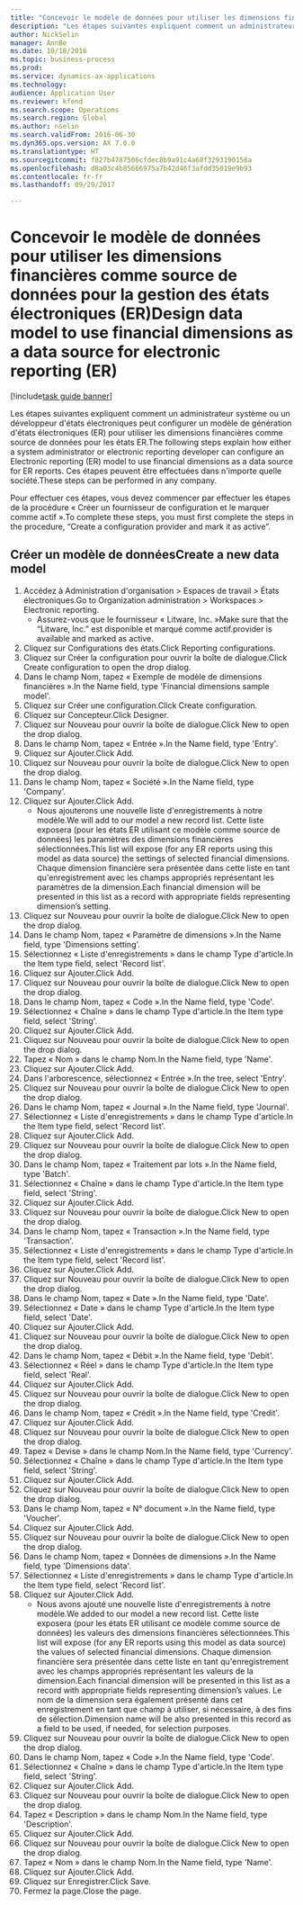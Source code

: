 ```yaml
--- 
title: "Concevoir le modèle de données pour utiliser les dimensions financières comme source de données pour la gestion des états électroniques (ER)"
description: "Les étapes suivantes expliquent comment un administrateur système ou un développeur d'états électroniques peut configurer un modèle de génération d'états électroniques (ER) pour utiliser les dimensions financières comme source de données pour les états ER."
author: NickSelin
manager: AnnBe
ms.date: 10/18/2016
ms.topic: business-process
ms.prod: 
ms.service: dynamics-ax-applications
ms.technology: 
audience: Application User
ms.reviewer: kfend
ms.search.scope: Operations
ms.search.region: Global
ms.author: nselin
ms.search.validFrom: 2016-06-30
ms.dyn365.ops.version: AX 7.0.0
ms.translationtype: HT
ms.sourcegitcommit: f827b4787506cfdec8b9a91c4a68f3293190158a
ms.openlocfilehash: d8a03c4b85666975a7b42d46f3afdd35019e9b93
ms.contentlocale: fr-fr
ms.lasthandoff: 09/29/2017

---
```

# <a name="design-data-model-to-use-financial-dimensions-as-a-data-source-for-electronic-reporting-er"></a><span data-ttu-id="fdca1-103">Concevoir le modèle de données pour utiliser les dimensions financières comme source de données pour la gestion des états électroniques (ER)</span><span class="sxs-lookup"><span data-stu-id="fdca1-103">Design data model to use financial dimensions as a data source for electronic reporting (ER)</span></span>

[!include[task guide banner](../../includes/task-guide-banner.md)]

<span data-ttu-id="fdca1-104">Les étapes suivantes expliquent comment un administrateur système ou un développeur d'états électroniques peut configurer un modèle de génération d'états électroniques (ER) pour utiliser les dimensions financières comme source de données pour les états ER.</span><span class="sxs-lookup"><span data-stu-id="fdca1-104">The following steps explain how either a system administrator or electronic reporting developer can configure an Electronic reporting (ER) model to use financial dimensions as a data source for ER reports.</span></span> <span data-ttu-id="fdca1-105">Ces étapes peuvent être effectuées dans n'importe quelle société.</span><span class="sxs-lookup"><span data-stu-id="fdca1-105">These steps can be performed in any company.</span></span>

<span data-ttu-id="fdca1-106">Pour effectuer ces étapes, vous devez commencer par effectuer les étapes de la procédure « Créer un fournisseur de configuration et le marquer comme actif ».</span><span class="sxs-lookup"><span data-stu-id="fdca1-106">To complete these steps, you must first complete the steps in the procedure, “Create a configuration provider and mark it as active”.</span></span>


## <a name="create-a-new-data-model"></a><span data-ttu-id="fdca1-107">Créer un modèle de données</span><span class="sxs-lookup"><span data-stu-id="fdca1-107">Create a new data model</span></span>
1. <span data-ttu-id="fdca1-108">Accédez à Administration d'organisation > Espaces de travail > États électroniques.</span><span class="sxs-lookup"><span data-stu-id="fdca1-108">Go to Organization administration > Workspaces > Electronic reporting.</span></span>
    * <span data-ttu-id="fdca1-109">Assurez-vous que le fournisseur « Litware, Inc. »</span><span class="sxs-lookup"><span data-stu-id="fdca1-109">Make sure that the “Litware, Inc.”</span></span> <span data-ttu-id="fdca1-110">est disponible et marqué comme actif.</span><span class="sxs-lookup"><span data-stu-id="fdca1-110">provider is available and marked as active.</span></span>  
2. <span data-ttu-id="fdca1-111">Cliquez sur Configurations des états.</span><span class="sxs-lookup"><span data-stu-id="fdca1-111">Click Reporting configurations.</span></span>
3. <span data-ttu-id="fdca1-112">Cliquez sur Créer la configuration pour ouvrir la boîte de dialogue.</span><span class="sxs-lookup"><span data-stu-id="fdca1-112">Click Create configuration to open the drop dialog.</span></span>
4. <span data-ttu-id="fdca1-113">Dans le champ Nom, tapez « Exemple de modèle de dimensions financières ».</span><span class="sxs-lookup"><span data-stu-id="fdca1-113">In the Name field, type 'Financial dimensions sample model'.</span></span>
5. <span data-ttu-id="fdca1-114">Cliquez sur Créer une configuration.</span><span class="sxs-lookup"><span data-stu-id="fdca1-114">Click Create configuration.</span></span>
6. <span data-ttu-id="fdca1-115">Cliquez sur Concepteur.</span><span class="sxs-lookup"><span data-stu-id="fdca1-115">Click Designer.</span></span>
7. <span data-ttu-id="fdca1-116">Cliquez sur Nouveau pour ouvrir la boîte de dialogue.</span><span class="sxs-lookup"><span data-stu-id="fdca1-116">Click New to open the drop dialog.</span></span>
8. <span data-ttu-id="fdca1-117">Dans le champ Nom, tapez « Entrée ».</span><span class="sxs-lookup"><span data-stu-id="fdca1-117">In the Name field, type 'Entry'.</span></span>
9. <span data-ttu-id="fdca1-118">Cliquez sur Ajouter.</span><span class="sxs-lookup"><span data-stu-id="fdca1-118">Click Add.</span></span>
10. <span data-ttu-id="fdca1-119">Cliquez sur Nouveau pour ouvrir la boîte de dialogue.</span><span class="sxs-lookup"><span data-stu-id="fdca1-119">Click New to open the drop dialog.</span></span>
11. <span data-ttu-id="fdca1-120">Dans le champ Nom, tapez « Société ».</span><span class="sxs-lookup"><span data-stu-id="fdca1-120">In the Name field, type 'Company'.</span></span>
12. <span data-ttu-id="fdca1-121">Cliquez sur Ajouter.</span><span class="sxs-lookup"><span data-stu-id="fdca1-121">Click Add.</span></span>
    * <span data-ttu-id="fdca1-122">Nous ajouterons une nouvelle liste d'enregistrements à notre modèle.</span><span class="sxs-lookup"><span data-stu-id="fdca1-122">We will add to our model a new record list.</span></span> <span data-ttu-id="fdca1-123">Cette liste exposera (pour les états ER utilisant ce modèle comme source de données) les paramètres des dimensions financières sélectionnées.</span><span class="sxs-lookup"><span data-stu-id="fdca1-123">This list will expose (for any ER reports using this model as data source) the settings of selected financial dimensions.</span></span> <span data-ttu-id="fdca1-124">Chaque dimension financière sera présentée dans cette liste en tant qu'enregistrement avec les champs appropriés représentant les paramètres de la dimension.</span><span class="sxs-lookup"><span data-stu-id="fdca1-124">Each financial dimension will be presented in this list as a record with appropriate fields representing dimension’s setting.</span></span>  
13. <span data-ttu-id="fdca1-125">Cliquez sur Nouveau pour ouvrir la boîte de dialogue.</span><span class="sxs-lookup"><span data-stu-id="fdca1-125">Click New to open the drop dialog.</span></span>
14. <span data-ttu-id="fdca1-126">Dans le champ Nom, tapez « Paramètre de dimensions ».</span><span class="sxs-lookup"><span data-stu-id="fdca1-126">In the Name field, type 'Dimensions setting'.</span></span>
15. <span data-ttu-id="fdca1-127">Sélectionnez « Liste d'enregistrements » dans le champ Type d'article.</span><span class="sxs-lookup"><span data-stu-id="fdca1-127">In the Item type field, select 'Record list'.</span></span>
16. <span data-ttu-id="fdca1-128">Cliquez sur Ajouter.</span><span class="sxs-lookup"><span data-stu-id="fdca1-128">Click Add.</span></span>
17. <span data-ttu-id="fdca1-129">Cliquez sur Nouveau pour ouvrir la boîte de dialogue.</span><span class="sxs-lookup"><span data-stu-id="fdca1-129">Click New to open the drop dialog.</span></span>
18. <span data-ttu-id="fdca1-130">Dans le champ Nom, tapez « Code ».</span><span class="sxs-lookup"><span data-stu-id="fdca1-130">In the Name field, type 'Code'.</span></span>
19. <span data-ttu-id="fdca1-131">Sélectionnez « Chaîne » dans le champ Type d'article.</span><span class="sxs-lookup"><span data-stu-id="fdca1-131">In the Item type field, select 'String'.</span></span>
20. <span data-ttu-id="fdca1-132">Cliquez sur Ajouter.</span><span class="sxs-lookup"><span data-stu-id="fdca1-132">Click Add.</span></span>
21. <span data-ttu-id="fdca1-133">Cliquez sur Nouveau pour ouvrir la boîte de dialogue.</span><span class="sxs-lookup"><span data-stu-id="fdca1-133">Click New to open the drop dialog.</span></span>
22. <span data-ttu-id="fdca1-134">Tapez « Nom » dans le champ Nom.</span><span class="sxs-lookup"><span data-stu-id="fdca1-134">In the Name field, type 'Name'.</span></span>
23. <span data-ttu-id="fdca1-135">Cliquez sur Ajouter.</span><span class="sxs-lookup"><span data-stu-id="fdca1-135">Click Add.</span></span>
24. <span data-ttu-id="fdca1-136">Dans l'arborescence, sélectionnez « Entrée ».</span><span class="sxs-lookup"><span data-stu-id="fdca1-136">In the tree, select 'Entry'.</span></span>
25. <span data-ttu-id="fdca1-137">Cliquez sur Nouveau pour ouvrir la boîte de dialogue.</span><span class="sxs-lookup"><span data-stu-id="fdca1-137">Click New to open the drop dialog.</span></span>
26. <span data-ttu-id="fdca1-138">Dans le champ Nom, tapez « Journal ».</span><span class="sxs-lookup"><span data-stu-id="fdca1-138">In the Name field, type 'Journal'.</span></span>
27. <span data-ttu-id="fdca1-139">Sélectionnez « Liste d'enregistrements » dans le champ Type d'article.</span><span class="sxs-lookup"><span data-stu-id="fdca1-139">In the Item type field, select 'Record list'.</span></span>
28. <span data-ttu-id="fdca1-140">Cliquez sur Ajouter.</span><span class="sxs-lookup"><span data-stu-id="fdca1-140">Click Add.</span></span>
29. <span data-ttu-id="fdca1-141">Cliquez sur Nouveau pour ouvrir la boîte de dialogue.</span><span class="sxs-lookup"><span data-stu-id="fdca1-141">Click New to open the drop dialog.</span></span>
30. <span data-ttu-id="fdca1-142">Dans le champ Nom, tapez « Traitement par lots ».</span><span class="sxs-lookup"><span data-stu-id="fdca1-142">In the Name field, type 'Batch'.</span></span>
31. <span data-ttu-id="fdca1-143">Sélectionnez « Chaîne » dans le champ Type d'article.</span><span class="sxs-lookup"><span data-stu-id="fdca1-143">In the Item type field, select 'String'.</span></span>
32. <span data-ttu-id="fdca1-144">Cliquez sur Ajouter.</span><span class="sxs-lookup"><span data-stu-id="fdca1-144">Click Add.</span></span>
33. <span data-ttu-id="fdca1-145">Cliquez sur Nouveau pour ouvrir la boîte de dialogue.</span><span class="sxs-lookup"><span data-stu-id="fdca1-145">Click New to open the drop dialog.</span></span>
34. <span data-ttu-id="fdca1-146">Dans le champ Nom, tapez « Transaction ».</span><span class="sxs-lookup"><span data-stu-id="fdca1-146">In the Name field, type 'Transaction'.</span></span>
35. <span data-ttu-id="fdca1-147">Sélectionnez « Liste d'enregistrements » dans le champ Type d'article.</span><span class="sxs-lookup"><span data-stu-id="fdca1-147">In the Item type field, select 'Record list'.</span></span>
36. <span data-ttu-id="fdca1-148">Cliquez sur Ajouter.</span><span class="sxs-lookup"><span data-stu-id="fdca1-148">Click Add.</span></span>
37. <span data-ttu-id="fdca1-149">Cliquez sur Nouveau pour ouvrir la boîte de dialogue.</span><span class="sxs-lookup"><span data-stu-id="fdca1-149">Click New to open the drop dialog.</span></span>
38. <span data-ttu-id="fdca1-150">Dans le champ Nom, tapez « Date ».</span><span class="sxs-lookup"><span data-stu-id="fdca1-150">In the Name field, type 'Date'.</span></span>
39. <span data-ttu-id="fdca1-151">Sélectionnez « Date » dans le champ Type d'article.</span><span class="sxs-lookup"><span data-stu-id="fdca1-151">In the Item type field, select 'Date'.</span></span>
40. <span data-ttu-id="fdca1-152">Cliquez sur Ajouter.</span><span class="sxs-lookup"><span data-stu-id="fdca1-152">Click Add.</span></span>
41. <span data-ttu-id="fdca1-153">Cliquez sur Nouveau pour ouvrir la boîte de dialogue.</span><span class="sxs-lookup"><span data-stu-id="fdca1-153">Click New to open the drop dialog.</span></span>
42. <span data-ttu-id="fdca1-154">Dans le champ Nom, tapez « Débit ».</span><span class="sxs-lookup"><span data-stu-id="fdca1-154">In the Name field, type 'Debit'.</span></span>
43. <span data-ttu-id="fdca1-155">Sélectionnez « Réel » dans le champ Type d'article.</span><span class="sxs-lookup"><span data-stu-id="fdca1-155">In the Item type field, select 'Real'.</span></span>
44. <span data-ttu-id="fdca1-156">Cliquez sur Ajouter.</span><span class="sxs-lookup"><span data-stu-id="fdca1-156">Click Add.</span></span>
45. <span data-ttu-id="fdca1-157">Cliquez sur Nouveau pour ouvrir la boîte de dialogue.</span><span class="sxs-lookup"><span data-stu-id="fdca1-157">Click New to open the drop dialog.</span></span>
46. <span data-ttu-id="fdca1-158">Dans le champ Nom, tapez « Crédit ».</span><span class="sxs-lookup"><span data-stu-id="fdca1-158">In the Name field, type 'Credit'.</span></span>
47. <span data-ttu-id="fdca1-159">Cliquez sur Ajouter.</span><span class="sxs-lookup"><span data-stu-id="fdca1-159">Click Add.</span></span>
48. <span data-ttu-id="fdca1-160">Cliquez sur Nouveau pour ouvrir la boîte de dialogue.</span><span class="sxs-lookup"><span data-stu-id="fdca1-160">Click New to open the drop dialog.</span></span>
49. <span data-ttu-id="fdca1-161">Tapez « Devise » dans le champ Nom.</span><span class="sxs-lookup"><span data-stu-id="fdca1-161">In the Name field, type 'Currency'.</span></span>
50. <span data-ttu-id="fdca1-162">Sélectionnez « Chaîne » dans le champ Type d'article.</span><span class="sxs-lookup"><span data-stu-id="fdca1-162">In the Item type field, select 'String'.</span></span>
51. <span data-ttu-id="fdca1-163">Cliquez sur Ajouter.</span><span class="sxs-lookup"><span data-stu-id="fdca1-163">Click Add.</span></span>
52. <span data-ttu-id="fdca1-164">Cliquez sur Nouveau pour ouvrir la boîte de dialogue.</span><span class="sxs-lookup"><span data-stu-id="fdca1-164">Click New to open the drop dialog.</span></span>
53. <span data-ttu-id="fdca1-165">Dans le champ Nom, tapez « N° document ».</span><span class="sxs-lookup"><span data-stu-id="fdca1-165">In the Name field, type 'Voucher'.</span></span>
54. <span data-ttu-id="fdca1-166">Cliquez sur Ajouter.</span><span class="sxs-lookup"><span data-stu-id="fdca1-166">Click Add.</span></span>
55. <span data-ttu-id="fdca1-167">Cliquez sur Nouveau pour ouvrir la boîte de dialogue.</span><span class="sxs-lookup"><span data-stu-id="fdca1-167">Click New to open the drop dialog.</span></span>
56. <span data-ttu-id="fdca1-168">Dans le champ Nom, tapez « Données de dimensions ».</span><span class="sxs-lookup"><span data-stu-id="fdca1-168">In the Name field, type 'Dimensions data'.</span></span>
57. <span data-ttu-id="fdca1-169">Sélectionnez « Liste d'enregistrements » dans le champ Type d'article.</span><span class="sxs-lookup"><span data-stu-id="fdca1-169">In the Item type field, select 'Record list'.</span></span>
58. <span data-ttu-id="fdca1-170">Cliquez sur Ajouter.</span><span class="sxs-lookup"><span data-stu-id="fdca1-170">Click Add.</span></span>
    * <span data-ttu-id="fdca1-171">Nous avons ajouté une nouvelle liste d'enregistrements à notre modèle.</span><span class="sxs-lookup"><span data-stu-id="fdca1-171">We added to our model a new record list.</span></span> <span data-ttu-id="fdca1-172">Cette liste exposera (pour les états ER utilisant ce modèle comme source de données) les valeurs des dimensions financières sélectionnées.</span><span class="sxs-lookup"><span data-stu-id="fdca1-172">This list will expose (for any ER reports using this model as data source) the values of selected financial dimensions.</span></span> <span data-ttu-id="fdca1-173">Chaque dimension financière sera présentée dans cette liste en tant qu'enregistrement avec les champs appropriés représentant les valeurs de la dimension.</span><span class="sxs-lookup"><span data-stu-id="fdca1-173">Each financial dimension will be presented in this list as a record with appropriate fields representing dimension’s values.</span></span> <span data-ttu-id="fdca1-174">Le nom de la dimension sera également présenté dans cet enregistrement en tant que champ à utiliser, si nécessaire, à des fins de sélection.</span><span class="sxs-lookup"><span data-stu-id="fdca1-174">Dimension name will be also presented in this record as a field to be used, if needed, for selection purposes.</span></span>  
59. <span data-ttu-id="fdca1-175">Cliquez sur Nouveau pour ouvrir la boîte de dialogue.</span><span class="sxs-lookup"><span data-stu-id="fdca1-175">Click New to open the drop dialog.</span></span>
60. <span data-ttu-id="fdca1-176">Dans le champ Nom, tapez « Code ».</span><span class="sxs-lookup"><span data-stu-id="fdca1-176">In the Name field, type 'Code'.</span></span>
61. <span data-ttu-id="fdca1-177">Sélectionnez « Chaîne » dans le champ Type d'article.</span><span class="sxs-lookup"><span data-stu-id="fdca1-177">In the Item type field, select 'String'.</span></span>
62. <span data-ttu-id="fdca1-178">Cliquez sur Ajouter.</span><span class="sxs-lookup"><span data-stu-id="fdca1-178">Click Add.</span></span>
63. <span data-ttu-id="fdca1-179">Cliquez sur Nouveau pour ouvrir la boîte de dialogue.</span><span class="sxs-lookup"><span data-stu-id="fdca1-179">Click New to open the drop dialog.</span></span>
64. <span data-ttu-id="fdca1-180">Tapez « Description » dans le champ Nom.</span><span class="sxs-lookup"><span data-stu-id="fdca1-180">In the Name field, type 'Description'.</span></span>
65. <span data-ttu-id="fdca1-181">Cliquez sur Ajouter.</span><span class="sxs-lookup"><span data-stu-id="fdca1-181">Click Add.</span></span>
66. <span data-ttu-id="fdca1-182">Cliquez sur Nouveau pour ouvrir la boîte de dialogue.</span><span class="sxs-lookup"><span data-stu-id="fdca1-182">Click New to open the drop dialog.</span></span>
67. <span data-ttu-id="fdca1-183">Tapez « Nom » dans le champ Nom.</span><span class="sxs-lookup"><span data-stu-id="fdca1-183">In the Name field, type 'Name'.</span></span>
68. <span data-ttu-id="fdca1-184">Cliquez sur Ajouter.</span><span class="sxs-lookup"><span data-stu-id="fdca1-184">Click Add.</span></span>
69. <span data-ttu-id="fdca1-185">Cliquez sur Enregistrer.</span><span class="sxs-lookup"><span data-stu-id="fdca1-185">Click Save.</span></span>
70. <span data-ttu-id="fdca1-186">Fermez la page.</span><span class="sxs-lookup"><span data-stu-id="fdca1-186">Close the page.</span></span>


